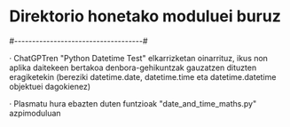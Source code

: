 # Direktorio honetako moduluei buruz #
#------------------------------------#

· ChatGPTren "Python Datetime Test" elkarrizketan oinarrituz, 
  ikus non aplika daitekeen bertakoa denbora-gehikuntzak gauzatzen dituzten
  eragiketekin (bereziki datetime.date, datetime.time eta datetime.datetime objektuei dagokienez)

· Plasmatu hura ebazten duten funtzioak "date_and_time_maths.py" azpimoduluan
